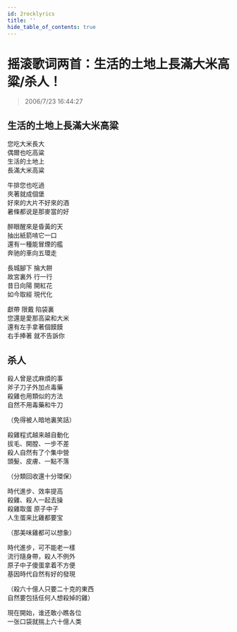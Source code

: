 ```yaml
---
id: 2rocklyrics
title: ''
hide_table_of_contents: true
---
```


# 摇滚歌词两首：生活的土地上長滿大米高粱/杀人！

> 2006/7/23 16:44:27

## 生活的土地上長滿大米高粱

您吃大米長大<br/>
偶爾也吃高粱<br/>
生活的土地上<br/>
長滿大米高粱

牛排您也吃過<br/>
夾著就成個堡<br/>
好來的大片不好來的酒<br/>
暑條都说是那麥當的好

醉眼醒來是昏黃的天<br/>
抽出紙箭啃它一口<br/>
還有一種能冒煙的艦<br/>
奔驰的車向五環走

長城腳下  掄大餅<br/>
故宮裏外  行一行<br/>
昔日向陽  開紅花<br/>
如今取經  現代化

獻帶  限戴 陷袋裏<br/>
您還是愛那高粱和大米<br/>
還有左手拿著個饃饃<br/>
右手捧著  就不告訴你


## 杀人                   

殺人曾是忒麻煩的事<br/>
斧子刀子外加点毒藥<br/>
殺雞也用類似的方法<br/>
自然不用毒藥和牛刀

（免得被人暗地裏笑話）

殺雞程式越来越自動化<br/>
拔毛、開膛、一步不差<br/>
殺人自然有了个集中營<br/>
頭髮、皮膚、一點不落

（分類回收還十分環保）

時代進步、效率提高<br/>
殺雞、殺人一起去操<br/>
殺雞取蛋  原子中子<br/>
人生蛋来比雞都要宝

（那美味雞都可以想象）

時代進步，可不能老一樣<br/>
流行隨身帶，殺人不例外<br/>
原子中子傻蛋拿着不方便<br/>
基因時代自然有好的發現

（殺六十億人只要二十克的東西<br/>
自然要包括任何人想殺掉的雞）

現在開始，谁还敢小瞧各位<br/>
一张口袋就揣上六十億人类